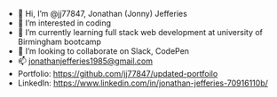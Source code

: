- 👋 Hi, I’m @jj77847, Jonathan (Jonny) Jefferies
- 👀 I’m interested in coding
- 🌱 I’m currently learning full stack web development at university of Birmingham bootcamp
- 💞️ I’m looking to collaborate on Slack, CodePen
- 📫 jonathanjefferies1985@gmail.com
- Portfolio: https://github.com/jj77847/updated-portfoilo
- LinkedIn: https://www.linkedin.com/in/jonathan-jefferies-70916110b/

<!---
jj77847/jj77847 is a ✨ special ✨ repository because its `README.md` (this file) appears on your GitHub profile.
You can click the Preview link to take a look at your changes.
--->
